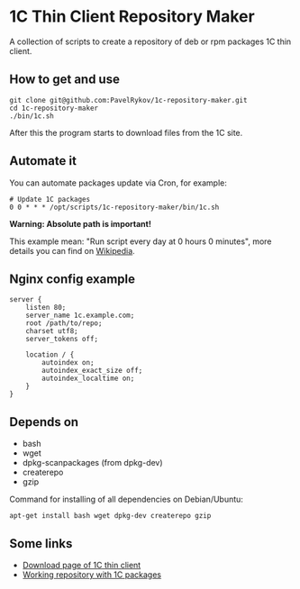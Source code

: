 # 1C Thin Client Repository Maker

A collection of scripts to create a repository of deb or rpm packages 1C thin client.

## How to get and use

    git clone git@github.com:PavelRykov/1c-repository-maker.git
    cd 1c-repository-maker
    ./bin/1c.sh

After this the program starts to download files from the 1C site.

## Automate it

You can automate packages update via Cron, for example:

    # Update 1C packages
    0 0 * * * /opt/scripts/1c-repository-maker/bin/1c.sh

__Warning: Absolute path is important!__

This example mean: "Run script every day at 0 hours 0 minutes", more details you can find on [Wikipedia](https://en.wikipedia.org/wiki/Cron#Overview).

## Nginx config example

    server {
    	listen 80;
    	server_name 1c.example.com;
    	root /path/to/repo;
    	charset utf8;
    	server_tokens off;
    
        location / {
            autoindex on;
            autoindex_exact_size off;
            autoindex_localtime on;
        }
    }

## Depends on

* bash
* wget
* dpkg-scanpackages (from dpkg-dev)
* createrepo
* gzip

Command for installing of all dependencies on Debian/Ubuntu:

    apt-get install bash wget dpkg-dev createrepo gzip

## Some links

* [Download page of 1C thin client](https://1cfresh.com/articles/thin_install_linux)
* [Working repository with 1C packages](http://1c.drteam.rocks/)
